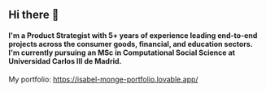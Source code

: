 ## Hi there 👋

#### I'm a Product Strategist with 5+ years of experience leading end-to-end projects across the consumer goods, financial, and education sectors. I'm currently pursuing an MSc in Computational Social Science at Universidad Carlos III de Madrid. 

My portfolio: https://isabel-monge-portfolio.lovable.app/

<!--
**isabelmonge/isabelmonge** is a ✨ _special_ ✨ repository because its `README.md` (this file) appears on your GitHub profile.

Here are some ideas to get you started:

- 🔭 I’m currently working on ...
- 🌱 I’m currently learning ...
- 👯 I’m looking to collaborate on ...
- 🤔 I’m looking for help with ...
- 💬 Ask me about ...
- 📫 How to reach me: ...
- 😄 Pronouns: ...
- ⚡ Fun fact: ...
-->
